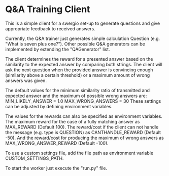 # Q&A Training Client

This is a simple client for a swergio set-up to generate questions and give appropriate feedback to received answers. 

Currently, the Q&A trainer just generates simple calculation Question (e.g. "What is seven plus one?"). Other possible Q&A generators can be implemented by extending the "QAGenerator" list.

The client determines the reward for a presented answer based on the similarity to the expected answer by comparing both strings. 
The client will ask the next question when the provided answer is convincing enough (similarity above a certain threshold) or a maximum amount of wrong answers was given.

The default values for the minimum similarity ratio  of  transmitted and expected answer and the maximum of possible wrong answers are:
    MIN_LIKELY_ANSWER = 1.0
    MAX_WRONG_ANSWERS = 30
These settings can be adjusted by defining environment variables.

The values for the rewards can also be specified as environment variables.
The maximum reward for the case of a fully matching answer as MAX_REWARD (Default 100). 
The reward/cost if the client can not handle the message (e.g. type is QUESTION)  as CANTHANDLE_REWARD (Default -50). 
And the reward/cost for producing the maximum of wrong answers as MAX_WRONG_ANSWER_REWARD (Default -100). 

To use a custom settings file, add the file path as environment variable CUSTOM_SETTINGS_PATH.

To start the worker just execute the "run.py" file. 